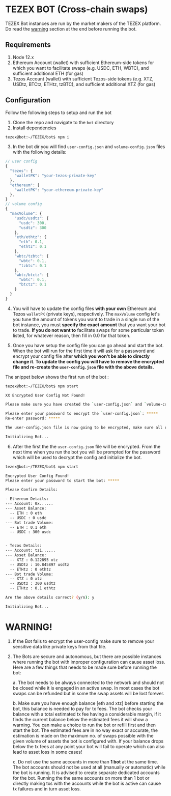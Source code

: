 # TEZEX BOT (Cross-chain swaps)

TEZEX Bot instances are run by the market makers of the TEZEX platform. Do read the [warning](#warning) section at the end before running the bot.

## Requirements

1. Node 12.x
2. Ethereum Account (wallet) with sufficient Ethereum-side tokens for which you want to facilitate swaps (e.g. USDC, ETH, WBTC), and sufficient additional ETH (for gas)
3. Tezos Account (wallet) with sufficient Tezos-side tokens (e.g. XTZ, USDtz, BTCtz, ETHtz, tzBTC), and sufficient additional XTZ (for gas)

## Configuration

Follow the following steps to setup and run the bot

1. Clone the repo and navigate to the `bot` directory
2. Install dependencies

```sh
tezex@bot:~/TEZEX/bot$ npm i
```

3. In the bot dir you will find `user-config.json` and `volume-config.json` files with the following details:

```js
// user config
{
  "tezos": {
    "walletPK": "your-tezos-private-key"
  },
  "ethereum": {
    "walletPK": "your-ethereum-private-key"
  },
}
// volume config
{
  "maxVolume": {
    "usdc/usdtz": {
      "usdc": 300,
      "usdtz": 300
    },
    "eth/ethtz": {
      "eth": 0.1,
      "ethtz": 0.1
    },
    "wbtc/tzbtc": {
      "wbtc": 0.1,
      "tzbtc": 0.1
    },
    "wbtc/btctz": {
      "wbtc": 0.1,
      "btctz": 0.1
    }
  }
}
```

4. You will have to update the config files **with your own** Ethereum and Tezos `walletPK` (private keys), respectively. The `maxVolume` config let's you tune the amount of tokens you want to trade in a single run of the bot instance, you must **specify the exact amount** that you want your bot to trade. **If you do not want to** facilitate swaps for some particular token listed, for whatever reason, then fill in 0.0 for that token.

5. Once you have setup the config file you can go ahead and start the bot. When the bot will run for the first time it will ask for a password and encrypt your config file after **which you won't be able to directly change it**. **To update the config you will have to remove the encrypted file and re-create the `user-config.json` file with the above details.**

The snippet below shows the first run of the bot :

```sh
tezex@bot:~/TEZEX/bot$ npm start

XX Encrypted User Config Not Found!

Please make sure you have created the `user-config.json` and `volume-config.json` files with the required details as mentioned in the documentation

Please enter your password to encrypt the `user-config.json`: *****
Re-enter password: *****

The user-config.json file is now going to be encrypted, make sure all required details are present. Continue? (y/n):  y

Initializing Bot...
```

6. After the first the the `user-config.json` file will be encrypted. From the next time when you run the bot you will be prompted for the password which will be used to decrypt the config and initialize the bot.

```sh
tezex@bot:~/TEZEX/bot$ npm start

Encrypted User Config Found!
Please enter your password to start the bot: *****

Please Confirm Details:

- Ethereum Details:
--- Account: 0x......
--- Asset Balance:
  -- ETH : 0 eth
  -- USDC : 0 usdc
--- Bot trade Volume:
  -- ETH : 0.1 eth
  -- USDC : 300 usdc


- Tezos Details:
--- Account: tz1......
--- Asset Balance:
  -- XTZ : 0.122895 xtz
  -- USDtz : 10.845897 usdtz
  -- ETHtz : 0 ethtz
--- Bot trade Volume:
  -- XTZ : 0 xtz
  -- USDtz : 300 usdtz
  -- ETHtz : 0.1 ethtz

Are the above details correct? (y/n): y

Initializing Bot...
```

# WARNING!

1. If the Bot fails to encrypt the user-config make sure to remove your sensitive data like private keys from that file.

2. The Bots are secure and autonomous, but there are possible instances where running the bot with improper configuration can cause asset loss. Here are a few things that needs to be made sure before running the bot:

   a. The bot needs to be always connected to the network and should not be closed while it is engaged in an active swap. In most cases the bot swaps can be refunded but in some the swap assets will be lost forever.

   b. Make sure you have enough balance [eth and xtz] before starting the bot, this balance is needed to pay for tx fees. The bot checks your balance with a total estimated tx fee having a considerable margin, if it finds the current balance below the estimated fees it will show a warning. You can make a choice to run the bot or refill first and then start the bot. The estimated fees are in no way exact or accurate, the estimation is made on the maximum no. of swaps possible with the given volume of assets the bot is configured with.
   If your balance drops below the tx fees at any point your bot will fail to operate which can also lead to asset loss in some cases!

   c. Do not use the same accounts in more than **1 bot** at the same time. The bot accounts should not be used at all (manually or automatic) while the bot is running. It is advised to create separate dedicated accounts for the bot. Running the the same accounts on more than 1 bot or directly making txs with the accounts while the bot is active can cause tx failures and in turn asset loss.
